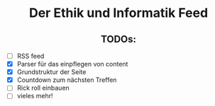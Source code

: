 <h1 align="center">Der Ethik und Informatik Feed</h1>


<h2 align="center">TODOs:</h2>

- [ ] RSS feed  
- [x] Parser für das einpflegen von content  
- [x] Grundstruktur der Seite  
- [x] Countdown zum nächsten Treffen
- [ ] Rick roll einbauen
- [ ] vieles mehr!
